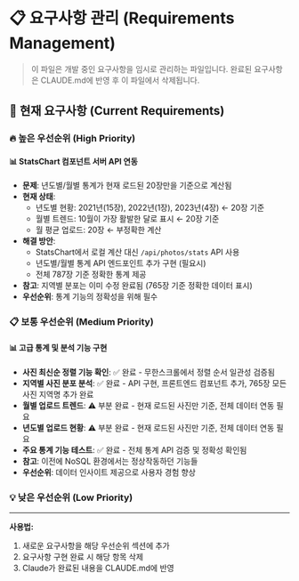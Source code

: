 # 📋 요구사항 관리 (Requirements Management)

> 이 파일은 개발 중인 요구사항을 임시로 관리하는 파일입니다.
> 완료된 요구사항은 CLAUDE.md에 반영 후 이 파일에서 삭제됩니다.

## 📌 현재 요구사항 (Current Requirements)
### 🔥 높은 우선순위 (High Priority)
<!-- 긴급하게 처리해야 할 요구사항들 -->

#### 📊 StatsChart 컴포넌트 서버 API 연동
- **문제**: 년도별/월별 통계가 현재 로드된 20장만을 기준으로 계산됨
- **현재 상태**:
  - 년도별 현황: 2021년(15장), 2022년(1장), 2023년(4장) ← 20장 기준
  - 월별 트렌드: 10월이 가장 활발한 달로 표시 ← 20장 기준
  - 월 평균 업로드: 20장 ← 부정확한 계산
- **해결 방안**:
  - StatsChart에서 로컬 계산 대신 `/api/photos/stats` API 사용
  - 년도별/월별 통계 API 엔드포인트 추가 구현 (필요시)
  - 전체 787장 기준 정확한 통계 제공
- **참고**: 지역별 분포는 이미 수정 완료됨 (765장 기준 정확한 데이터 표시)
- **우선순위**: 통계 기능의 정확성을 위해 필수


### 📋 보통 우선순위 (Medium Priority)
<!-- 일반적인 기능 개선 및 추가 요구사항들 -->

#### 📊 고급 통계 및 분석 기능 구현
- **사진 최신순 정렬 기능 확인**: ✅ 완료 - 무한스크롤에서 정렬 순서 일관성 검증됨
- **지역별 사진 분포 분석**: ✅ 완료 - API 구현, 프론트엔드 컴포넌트 추가, 765장 모든 사진 지역명 추가 완료
- **월별 업로드 트렌드**: ⚠️ 부분 완료 - 현재 로드된 사진만 기준, 전체 데이터 연동 필요
- **년도별 업로드 현황**: ⚠️ 부분 완료 - 현재 로드된 사진만 기준, 전체 데이터 연동 필요
- **주요 통계 기능 테스트**: ✅ 완료 - 전체 통계 API 검증 및 정확성 확인됨
- **참고**: 이전에 NoSQL 환경에서는 정상작동하던 기능들
- **우선순위**: 데이터 인사이트 제공으로 사용자 경험 향상

### 💡 낮은 우선순위 (Low Priority)
<!-- 나중에 고려해볼 수 있는 요구사항들 -->


---
**사용법:**
1. 새로운 요구사항을 해당 우선순위 섹션에 추가
2. 요구사항 구현 완료 시 해당 항목 삭제
3. Claude가 완료된 내용을 CLAUDE.md에 반영
